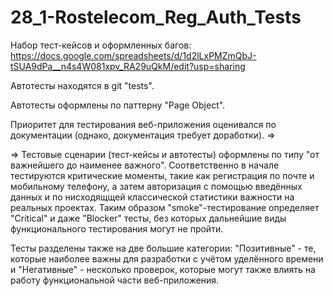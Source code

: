 # 28_1-Rostelecom_Reg_Auth_Tests

Набор тест-кейсов и оформленных багов: https://docs.google.com/spreadsheets/d/1d2lLxPMZmQbJ-tSUA9dPa__n4s4W081xpv_RA29uQkM/edit?usp=sharing

Автотесты находятся в git "tests".

Автотесты оформлены по паттерну "Page Object".

Приоритет для тестирования веб-приложения оценивался по документации (однако, документация требует доработки). =>

=> Тестовые сценарии (тест-кейсы и автотесты) оформлены по типу "от важнейшего до наименее важного".
Соответственно в начале тестируются критические моменты, такие как регистрация по почте и мобильному телефону, а затем авторизация с помощью введённых данных и по нисходящщей классической статистики важности на реальных проектах.
Таким образом "smoke"-тестирование определяет "Critical" и даже "Blocker" тесты, без которых дальнейшие виды функционального тестирования могут не пройти.

Тесты разделены также на две большие категории: "Позитивные" - те, которые наиболее важны для разработки с учётом уделённого времени и "Негативные" - несколько проверок, которые могут также влиять на работу функциональной части веб-приложения.

